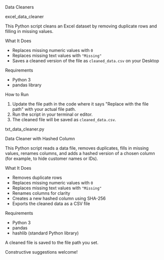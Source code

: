 Data Cleaners


excel_data_cleaner

This Python script cleans an Excel dataset by removing duplicate rows and filling in missing values.

What It Does
- Replaces missing numeric values with `0`
- Replaces missing text values with `"Missing"`
- Saves a cleaned version of the file as `cleaned_data.csv` on your Desktop

 Requirements
- Python 3
- pandas library



How to Run
1. Update the file path in the code where it says "Replace with the file path" with your actual file path.
2. Run the script in your terminal or editor.
3. The cleaned file will be saved  as `cleaned_data.csv`.



txt_data_cleaner.py

 Data Cleaner with Hashed Column

This Python script reads a data file, removes duplicates, fills in missing values, renames columns, and adds a hashed version of a chosen column (for example, to hide customer names or IDs).

What It Does


- Removes duplicate rows
- Replaces missing numeric values with `0`
- Replaces missing text values with `"Missing"`
- Renames columns for clarity
- Creates a new hashed column using SHA-256
- Exports the cleaned data as a CSV file

 Requirements
- Python 3
- pandas
- hashlib (standard Python library)


A cleaned file is saved to the file path you set.


Constructive suggestions welcome!